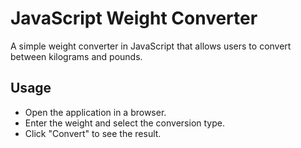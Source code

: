 # JavaScript Weight Converter

A simple weight converter in JavaScript that allows users to convert between kilograms and pounds.

## Usage
- Open the application in a browser.
- Enter the weight and select the conversion type.
- Click "Convert" to see the result.
